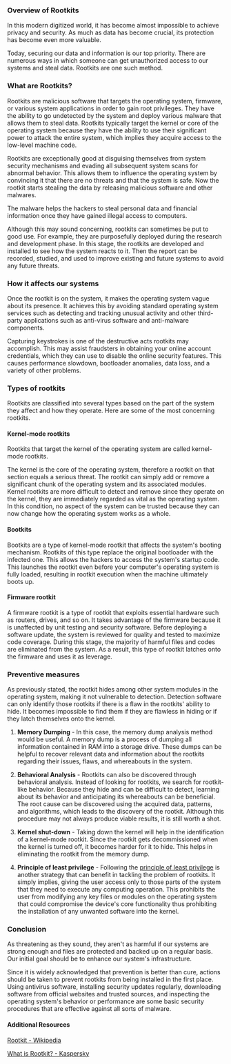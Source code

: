 ### Overview of Rootkits
In this modern digitized world, it has become almost impossible to achieve privacy and security. As much as data has become crucial, its protection has become even more valuable.

Today, securing our data and information is our top priority. There are numerous ways in which someone can get unauthorized access to our systems and steal data. Rootkits are one such method.

### What are Rootkits?
Rootkits are malicious software that targets the operating system, firmware, or various system applications in order to gain root privileges. They have the ability to go undetected by the system and deploy various malware that allows them to steal data. Rootkits typically target the kernel or core of the operating system because they have the ability to use their significant power to attack the entire system, which implies they acquire access to the low-level machine code.

Rootkits are exceptionally good at disguising themselves from system security mechanisms and evading all subsequent system scans for abnormal behavior. This allows them to influence the operating system by convincing it that there are no threats and that the system is safe. Now the rootkit starts stealing the data by releasing malicious software and other malwares.

The malware helps the hackers to steal personal data and financial information once they have gained illegal access to computers.

Although this may sound concerning, rootkits can sometimes be put to good use. For example, they are purposefully deployed during the research and development phase. In this stage, the rootkits are developed and installed to see how the system reacts to it. Then the report can be recorded, studied, and used to improve existing and future systems to avoid any future threats.

### How it affects our systems
Once the rootkit is on the system, it makes the operating system vague about its presence. It achieves this by avoiding standard operating system services such as detecting and tracking unusual activity and other third-party applications such as anti-virus software and anti-malware components.

Capturing keystrokes is one of the destructive acts rootkits may accomplish. This may assist fraudsters in obtaining your online account credentials, which they can use to disable the online security features. This causes performance slowdown, bootloader anomalies, data loss, and a variety of other problems.

### Types of rootkits
Rootkits are classified into several types based on the part of the system they affect and how they operate. Here are some of the most concerning rootkits.

#### Kernel-mode rootkits
Rootkits that target the kernel of the operating system are called kernel-mode rootkits.

The kernel is the core of the operating system, therefore a rootkit on that section equals a serious threat. The rootkit can simply add or remove a significant chunk of the operating system and its associated modules. Kernel rootkits are more difficult to detect and remove since they operate on the kernel, they are immediately regarded as vital as the operating system. In this condition, no aspect of the system can be trusted because they can now change how the operating system works as a whole.

#### Bootkits
Bootkits are a type of kernel-mode rootkit that affects the system's booting mechanism. Rootkits of this type replace the original bootloader with the infected one. This allows the hackers to access the system's startup code. This launches the rootkit even before your computer's operating system is fully loaded, resulting in rootkit execution when the machine ultimately boots up.

#### Firmware rootkit
A firmware rootkit is a type of rootkit that exploits essential hardware such as routers, drives, and so on. It takes advantage of the firmware because it is unaffected by unit testing and security software. Before deploying a software update, the system is reviewed for quality and tested to maximize code coverage. During this stage, the majority of harmful files and codes are eliminated from the system. As a result, this type of rootkit latches onto the firmware and uses it as leverage.

### Preventive measures
As previously stated, the rootkit hides among other system modules in the operating system, making it not vulnerable to detection. Detection software can only identify those rootkits if there is a flaw in the rootkits' ability to hide. It becomes impossible to find them if they are flawless in hiding or if they latch themselves onto the kernel.

1. **Memory Dumping** - 
In this case, the memory dump analysis method would be useful. A memory dump is a process of dumping all information contained in RAM into a storage drive. These dumps can be helpful to recover relevant data and information about the rootkits regarding their issues, flaws, and whereabouts in the system.

2. **Behavioral Analysis** - 
Rootkits can also be discovered through behavioral analysis. Instead of looking for rootkits, we search for rootkit-like behavior. Because they hide and can be difficult to detect, learning about its behavior and anticipating its whereabouts can be beneficial. The root cause can be discovered using the acquired data, patterns, and algorithms, which leads to the discovery of the rootkit. Although this procedure may not always produce viable results, it is still worth a shot.

3. **Kernel shut-down** - 
Taking down the kernel will help in the identification of a kernel-mode rootkit. Since the rootkit gets decommissioned when the kernel is turned off, it becomes harder for it to hide. This helps in eliminating the rootkit from the memory dump.

4. **Principle of least privilege** - 
Following the [principle of least privilege](https://en.wikipedia.org/wiki/Principle_of_least_privilege) is another strategy that can benefit in tackling the problem of rootkits. It simply implies, giving the user access only to those parts of the system that they need to execute any computing operation. This prohibits the user from modifying any key files or modules on the operating system that could compromise the device's core functionality thus prohibiting the installation of any unwanted software into the kernel.

### Conclusion
As threatening as they sound, they aren't as harmful if our systems are strong enough and files are protected and backed up on a regular basis. Our initial goal should be to enhance our system's infrastructure.

Since it is widely acknowledged that prevention is better than cure, actions should be taken to prevent rootkits from being installed in the first place. Using antivirus software, installing security updates regularly, downloading software from official websites and trusted sources, and inspecting the operating system's behavior or performance are some basic security procedures that are effective against all sorts of malware.

#### Additional Resources
[Rootkit - Wikipedia](https://en.wikipedia.org/wiki/Rootkit)

[What is Rootkit? - Kaspersky](https://www.kaspersky.com/resource-center/definitions/what-is-rootkit)

